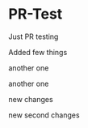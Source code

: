 # PR-Test

Just PR testing

Added few things

another one

another one

new changes

new second changes